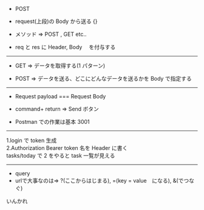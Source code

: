 - POST

- request(上段)の Body から送る
  {}

- メソッド => POST , GET etc..

- req と res に Header, Body 　を付与する

---

- GET => データを取得する(1 パターン)

- POST => データを送る、どこにどんなデータを送るかを Body で指定する

---

- Request payload === Request Body

- command+ return => Send ボタン

- Postman での作業は基本 3001

---

1.login で token 生成  
2.Authorization Bearer token 名を Header に書く  
tasks/today で 2 をやると task 一覧が見える

---
- query
- urlで大事なのは=> ?(ここからはじまる), =(key = value　になる), &(でつなぐ)

いんかれ

